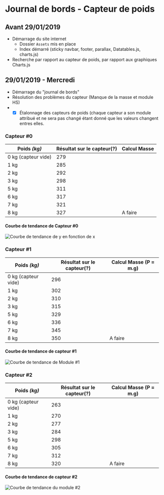 
# Journal de bords - Capteur de poids 

## Avant 29/01/2019
- Démarrage du site internet
    - Dossier `Assets` mis en place
    - Index démarré (sticky navbar, footer, parallax, Datatables.js, charts.js)
- Recherche par rapport au capteur de poids, par rapport aux graphiques Charts.js

## 29/01/2019 - Mercredi
- Démarrage du "journal de bords"
- Résolution des problèmes du capteur (Manque de la masse et module HS)
-  - [x] Étalonnage des capteurs de poids (chaque capteur a son module attribué et ne sera pas changé étant donné que les valeurs changent entres elles. 
### Capteur #0
|Poids *(kg)*|Résultat sur le capteur(?)| Calcul Masse |
|--|--|--|
| 0 kg (capteur vide) | 279 | |
| 1 kg | 285 | |
| 2 kg | 292 | |
| 3 kg | 298 | |
| 5 kg | 311 | |
| 6 kg | 317| |
| 7 kg | 321 | |
| 8 kg | 327 | A faire |

#### Courbe de tendance de Capteur #0
![Courbe de tendance de y en fonction de x](https://i.imgur.com/wkPabUv.png)

### Capteur #1
|Poids *(kg)*|Résultat sur le capteur(?)| Calcul Masse (P = m.g)|
|--|--|--|
| 0 kg (capteur vide) | 296 | |
| 1 kg | 302 | |
| 2 kg | 310 | |
| 3 kg | 315 | |
| 5 kg | 329 | |
| 6 kg | 336| |
| 7 kg | 345 | |
| 8 kg | 350 | A faire |

#### Courbe de tendance de capteur #1
![Courbe de tendance de Module #1](https://i.imgur.com/3rwIbeU.png)

### Capteur #2
|Poids *(kg)*|Résultat sur le capteur(?)| Calcul Masse (P = m.g)|
|--|--|--|
| 0 kg (capteur vide) | 263 | |
| 1 kg | 270 | |
| 2 kg | 277 | |
| 3 kg | 284 | |
| 5 kg | 298 | |
| 6 kg | 305| |
| 7 kg | 312 | |
| 8 kg | 320 | A faire |

#### Courbe de tendance de capteur #2
![Courbe de tendance du module #2](https://i.imgur.com/DvhTE50.png)


<!--stackedit_data:
eyJoaXN0b3J5IjpbODIyMzQ1NTc2LDE3MzAzMzczNDZdfQ==
-->